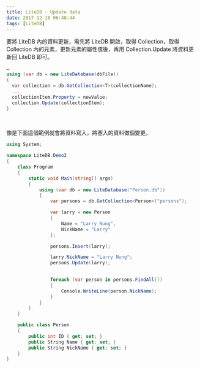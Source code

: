 ```yaml
---
title: LiteDB - Update data
date: 2017-12-18 06:48:44
tags: [LiteDB]
---
```


要將 LiteDB 內的資料更新，需先將 LiteDB 開啟，取得 Collection，取得 Collection 內的元素，更新元素的屬性值後，再用 Collection.Update 將資料更新回 LiteDB 即可。  

<!-- More -->

```C#
…
using (var db = new LiteDatabase(dbFile)) 
{ 
  var collection = db.GetCollection<T>(collectionName); 
  ...
  collectionItem.Property = newValue;
  collection.Update(collectionItem); 
} 
```

<br/>


像是下面這個範例就會將資料寫入，將塞入的資料做個變更。  

```C#
using System;

namespace LiteDB.Demo2
{
    class Program
    {
        static void Main(string[] args)
        {
            using (var db = new LiteDatabase("Person.db"))
            {
                var persons = db.GetCollection<Person>("persons");

                var larry = new Person
                {
                    Name = "Larry Nung",
                    NickName = "Larry"
                };

                persons.Insert(larry);

                larry.NickName = "Larry Nung";
                persons.Update(larry);

                
                foreach (var person in persons.FindAll())
                {
                    Console.WriteLine(person.NickName);
                }
            }
        }
    }

    public class Person
    {
        public int ID { get; set; }
        public String Name { get; set; }
        public String NickName { get; set; }
    }
}
```
